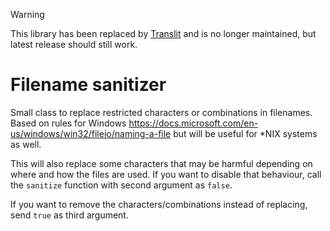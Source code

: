 > [!WARNING]  
> This library has been replaced by [Translit](https://github.com/Simbiat/translit) and is no longer maintained, but latest release should still work.

# Filename sanitizer

Small class to replace restricted characters or combinations in filenames. Based on rules for Windows https://docs.microsoft.com/en-us/windows/win32/fileio/naming-a-file but will be useful for *NIX systems as well.  

This will also replace some characters that may be harmful depending on where and how the files are used. If you want to disable that behaviour, call the `sanitize` function with second argument as `false`.  

If you want to remove the characters/combinations instead of replacing, send `true` as third argument.
